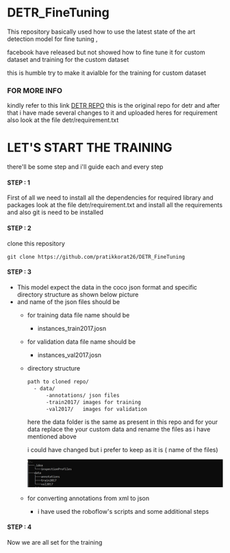 # DETR_FineTuning
This repository basically used how to use the latest state of the art detection model for fine tuning ,

facebook have released but not showed how to fine tune it for custom dataset and training for the
custom dataset

this is humble try to make it avialble for the training for custom dataset

### FOR MORE INFO
kindly refer to this link
[DETR REPO](https://github.com/facebookresearch/detr)
this is the original repo for detr and after that i have made several changes to it and
uploaded heres
for requirement also look at the file detr/requirement.txt

# LET'S START THE TRAINING

there'll be some step and i'll guide each and every step 

#### STEP : 1
First of all we need to install all the dependencies 
for required library and packages look at the file detr/requirement.txt and install all the requirements
and also git is need to be installed

#### STEP : 2
clone this repository
```
git clone https://github.com/pratikkorat26/DETR_FineTuning
```
#### STEP : 3
  * This model expect the data in the coco json format and specific directory structure as shown below 
    picture
  * and name of the json files should be 
    * for training data file name should be
      * instances_train2017.josn
    * for validation data file name should be
      * instances_val2017.josn
      
    * directory structure
      ```
      path to cloned repo/
        - data/
            -annotations/ json files
            -train2017/ images for training
            -val2017/   images for validation
      ```
      here the data folder is the same as present in this repo and for your data
      replace the your custom data and rename the files as i have mentioned above 
      
      i could have changed but i prefer to keep as it is ( name of the files)
      
      ![alt text](https://github.com/pratikkorat26/DETR_FineTuning/blob/main/Screenshot%20(20).png)
    
    * for converting annotations from xml to json
      - i have used the roboflow's scripts and some additional steps
      
#### STEP : 4
Now we are all set for the training
      
      


